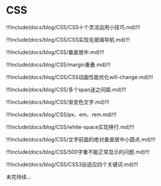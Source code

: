# CSS

!!!include(docs/blog/CSS/CSS十个灵活运用小技巧.md)!!!

!!!include(docs/blog/CSS/CSS实现毛玻璃导航.md)!!!

!!!include(docs/blog/CSS/垂直居中.md)!!!

!!!include(docs/blog/CSS/margin重叠.md)!!!

!!!include(docs/blog/CSS/CSS动画性能优化will-change.md)!!!

!!!include(docs/blog/CSS/多个span迷之间距.md)!!!

!!!include(docs/blog/CSS/渐变色文字.md)!!!

!!!include(docs/blog/CSS/px、em、rem.md)!!!

!!!include(docs/blog/CSS/white-space实现换行.md)!!!

!!!include(docs/blog/CSS/文字前面的绝对垂直居中小圆点.md)!!!

!!!include(docs/blog/CSS/500字重不能正常显示的问题.md)!!!

!!!include(docs/blog/CSS/CSS3自适应四个关键词.md)!!!


未完待续...
